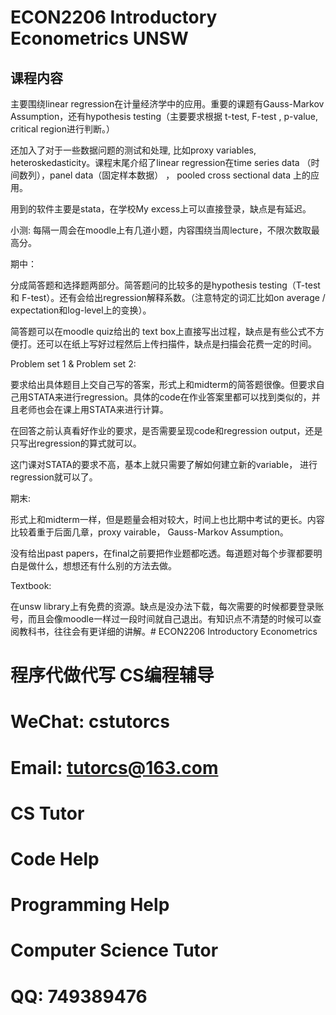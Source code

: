 # ECON2206 Introductory Econometrics UNSW

## 课程内容

主要围绕linear regression在计量经济学中的应用。重要的课题有Gauss-Markov Assumption，还有hypothesis testing（主要要求根据 t-test, F-test , p-value, critical region进行判断。）

还加入了对于一些数据问题的测试和处理, 比如proxy variables, heteroskedasticity。课程末尾介绍了linear regression在time series data （时间数列），panel data（固定样本数据） ， pooled cross sectional data 上的应用。

用到的软件主要是stata，在学校My excess上可以直接登录，缺点是有延迟。

小测: 每隔一周会在moodle上有几道小题，内容围绕当周lecture，不限次数取最高分。

期中：

分成简答题和选择题两部分。简答题问的比较多的是hypothesis testing（T-test 和 F-test）。还有会给出regression解释系数。（注意特定的词汇比如on average / expectation和log-level上的变换）。

简答题可以在moodle quiz给出的 text box上直接写出过程，缺点是有些公式不方便打。还可以在纸上写好过程然后上传扫描件，缺点是扫描会花费一定的时间。

Problem set 1 & Problem set 2:

要求给出具体题目上交自己写的答案，形式上和midterm的简答题很像。但要求自己用STATA来进行regression。具体的code在作业答案里都可以找到类似的，并且老师也会在课上用STATA来进行计算。

在回答之前认真看好作业的要求，是否需要呈现code和regression output，还是只写出regression的算式就可以。

这门课对STATA的要求不高，基本上就只需要了解如何建立新的variable， 进行regression就可以了。

期末:

形式上和midterm一样，但是题量会相对较大，时间上也比期中考试的更长。内容比较着重于后面几章，proxy vairable， Gauss-Markov Assumption。

没有给出past papers，在final之前要把作业题都吃透。每道题对每个步骤都要明白是做什么，想想还有什么别的方法去做。

Textbook:

在unsw library上有免费的资源。缺点是没办法下载，每次需要的时候都要登录账号，而且会像moodle一样过一段时间就自己退出。有知识点不清楚的时候可以查阅教科书，往往会有更详细的讲解。# ECON2206 Introductory Econometrics

# 程序代做代写 CS编程辅导

# WeChat: cstutorcs

# Email: tutorcs@163.com

# CS Tutor

# Code Help

# Programming Help

# Computer Science Tutor

# QQ: 749389476
